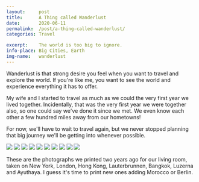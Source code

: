 ```yaml
---
layout:		post
title:		A Thing called Wanderlust
date:		2020-06-11
permalink: 	/post/a-thing-called-wanderlust/
categories:	Travel

excerpt: 	The world is too big to ignore.
info-place: Big Cities, Earth
img-name:	wanderlust
---
```


Wanderlust is that strong desire you feel when you want to travel and explore the world. If you're like me, you want to see the world and experience everything it has to offer. 

My wife and I started to travel as much as we could the very first year we lived together. Incidentally, that was the very first year we were together also, so one could say we've done it since we met. We even know each other a few hundred miles away from our hometowns!

For now, we'll have to wait to travel again, but we never stopped planning that big journey we'll be getting into whenever possible.

<div class="gallery-{{ page.layout }}" markdown="1">

![]({{site.url}}/assets{{page.permalink}}{{page.img-name}}01.jpg)
![]({{site.url}}/assets{{page.permalink}}{{page.img-name}}02.jpg)
![]({{site.url}}/assets{{page.permalink}}{{page.img-name}}03.jpg)
![]({{site.url}}/assets{{page.permalink}}{{page.img-name}}04.jpg)
![]({{site.url}}/assets{{page.permalink}}{{page.img-name}}05.jpg)
![]({{site.url}}/assets{{page.permalink}}{{page.img-name}}06.jpg)
![]({{site.url}}/assets{{page.permalink}}{{page.img-name}}07.jpg)
![]({{site.url}}/assets{{page.permalink}}{{page.img-name}}08.jpg)
![]({{site.url}}/assets{{page.permalink}}{{page.img-name}}09.jpg)
![]({{site.url}}/assets{{page.permalink}}{{page.img-name}}10.jpg)

</div>

These are the photographs we printed two years ago for our living room, taken on New York, London, Hong Kong, Lauterbrunnen, Bangkok, Luzerna and Ayuthaya. I guess it's time to print new ones adding Morocco or Berlin.